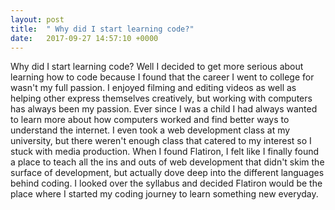 ```yaml
---
layout: post
title:  " Why did I start learning code?"
date:   2017-09-27 14:57:10 +0000
---
```



Why did I start learning code? Well I decided to get more serious about learning how to code because I found that the career I went to college for wasn't my full passion. I enjoyed filming and editing videos as well as helping other express themselves creatively, but working with computers has always been my passion. Ever since I was a child I had always wanted to learn more about how computers worked and find better ways to understand the internet. I even took a web development class at my university, but there weren't enough class that catered to my interest so I stuck with media production. When I found Flatiron, I felt like I finally found a place to teach all the ins and outs of web development that didn't skim the surface of development, but actually dove deep into the different languages behind coding. I looked over the syllabus and decided Flatiron would be the place where I started my coding journey to learn something new everyday.
